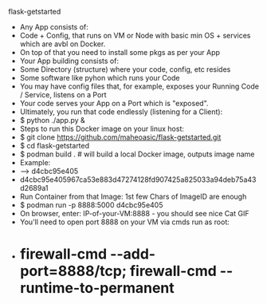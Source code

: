 flask-getstarted
- Any App consists of:
- Code + Config, that runs on VM or Node with basic min OS + services which are avbl on Docker.
- On top of that you need to install some pkgs as per your App
- Your App building consists of:
- Some Directory (structure) where your code, config, etc resides
- Some software like pyhon which runs your Code
- You may have config files that, for example, exposes your Running Code / Service, listens on a Port
- Your code serves your App on a Port which is "exposed".
- Ultimately, you run that code endlessly (listening for a Client):
- $ python ./app.py &
- Steps to run this Docker image on your linux host:
- $ git clone https://github.com/maheoasic/flask-getstarted.git
- $ cd flask-getstarted
- $ podman build .  # will build a local Docker image, outputs image name
- Example:
- --> d4cbc95e405
- d4cbc95e405967ca53e883d47274128fd907425a825033a94deb75a43d2689a1
- Run Container from that Image: 1st few Chars of ImageID are enough
- $ podman run -p 8888:5000 d4cbc95e405
- On browser, enter: IP-of-your-VM:8888 - you should see nice Cat GIF
- You'll need to open port 8888 on your VM via cmds run as root:
- # firewall-cmd --add-port=8888/tcp; firewall-cmd --runtime-to-permanent
